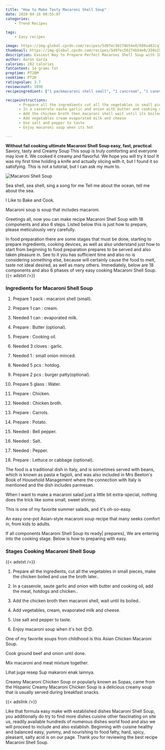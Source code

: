 ```yaml
---
title: "How to Make Tasty Macaroni Shell Soup"
date: 2020-04-16 00:55:07
categories:
    - Trend Recipes
    
tags:
    - Easy recipes

image: https://img-global.cpcdn.com/recipes/5d97ec50274b54e0/680x482cq70/macaroni-shell-soup-recipe-main-photo.jpg
thumbnail: https://img-global.cpcdn.com/recipes/5d97ec50274b54e0/350x250cq70/macaroni-shell-soup-recipe-main-photo.jpg
description: Easiest Way to Prepare Perfect Macaroni Shell Soup with 18 ingredients and 6 stages of easy cooking.
author: Aaron Garza
calories: 282 calories
fatContent: 14 grams fat
preptime: PT28M
cooktime: PT2H
ratingvalue: 3.7
reviewcount: 1896
recipeingredient: ["1 packmacaroni shell small", "1 cancream", "1 canevaporated milk", "Butter optional", "Cooking oil", "3 clovesgarlic", "1small onion minced", "5 pcshotdog", "2 pcsburger pattyoptional", "5 glassWater", "Chicken", "Chicken broth", "Carrots", "Potato", "Bell pepper", "Salt", "Pepper", "Lettuce or cabbage optional"]

recipeinstructions: 
      - Prepare all the ingredients cut all the vegetables in small pieces make the chicken boiled and use the broth later 
      - In a casserole saute garlic and onion with butter and cooking oil add the meat hotdogs and chicken 
      - Add the chicken broth then macaroni shell wait until its boiled 
      - Add vegetables cream evaporated milk and cheese 
      - Use salt and pepper to taste 
      - Enjoy macaroni soup when its hot 

---
```




**Without fail cooking ultimate Macaroni Shell Soup easy, fast, practical**. Savory, tasty and Creamy Soup This soup is truly comforting and everyone may love it. We cooked it creamy and flavorful. We hope you will try it too! It was my first time holding a knife and actually slicing with it, but I found it so satisfying. This is not a tutorial, but I can ask my mum to.


![Macaroni Shell Soup](https://img-global.cpcdn.com/recipes/5d97ec50274b54e0/680x482cq70/macaroni-shell-soup-recipe-main-photo.jpg "Macaroni Shell Soup")



Sea shell, sea shell, sing a song for me Tell me about the ocean, tell me about the sea.

I Like to Bake and Cook.

Macaroni soup is soup that includes macaroni.


Greetings all, now you can make recipe Macaroni Shell Soup with 18 components and also 6 steps. Listed below this is just how to prepare, please meticulously very carefully.

In food preparation there are some stages that must be done, starting to prepare ingredients, cooking devices, as well as also understand just how to start from beginning to food preparation prepares to be served and also taken pleasure in. See to it you has sufficient time and also no is considering something else, because will certainly cause the food to melt, taste not ideal desired, as well as many others. Immediately, below are 18 components and also 6 phases of very easy cooking Macaroni Shell Soup.
{{< adstxt />}}

### Ingredients for Macaroni Shell Soup


1. Prepare 1 pack : macaroni shell (small).

1. Prepare 1 can : cream.

1. Needed 1 can : evaporated milk.

1. Prepare  : Butter (optional).

1. Prepare  : Cooking oil.

1. Needed 3 cloves : garlic.

1. Needed 1 : small onion minced.

1. Needed 5 pcs : hotdog.

1. Prepare 2 pcs : burger patty(optional).

1. Prepare 5 glass : Water.

1. Prepare  : Chicken.

1. Needed  : Chicken broth.

1. Prepare  : Carrots.

1. Prepare  : Potato.

1. Needed  : Bell pepper.

1. Needed  : Salt.

1. Needed  : Pepper.

1. Prepare  : Lettuce or cabbage (optional).


The food is a traditional dish in Italy, and is sometimes served with beans, which is known as pasta e fagioli, and was also included in Mrs Beeton&#39;s Book of Household Management where the connection with Italy is mentioned and the dish includes parmesan.

When I want to make a macaroni salad just a little bit extra-special, nothing does the trick like some small, sweet shrimp.

This is one of my favorite summer salads, and it&#39;s oh-so-easy.

An easy one-pot Asian-style macaroni soup recipe that many seeks comfort in, from kids to adults.


If all components Macaroni Shell Soup its ready| prepares}, We are entering into the cooking stage. Below is how to preparing with easy.

### Stages Cooking Macaroni Shell Soup

{{< adstxt />}}


1. Prepare all the ingredients, cut all the vegetables in small pieces, make the chicken boiled and use the broth later..



1. In a casserole, saute garlic and onion with butter and cooking oil, add the meat, hotdogs and chicken..



1. Add the chicken broth then macaroni shell, wait until its boiled..



1. Add vegetables, cream, evaporated milk and cheese.



1. Use salt and pepper to taste.



1. Enjoy macaroni soup when it&#39;s hot 😍😊.




One of my favorite soups from childhood is this Asian Chicken Macaroni Soup.

Cook ground beef and onion until done.

Mix macaroni and meat mixture together.

Lihat juga resep Sup makaroni enak lainnya.

Creamy Macaroni Chicken Soup or popularly known as Sopas, came from the Hispanic Creamy Macaroni Chicken Soup is a delicious creamy soup that is usually served during breakfast snacks.


{{< adslink />}}

Like that formula easy make with established dishes Macaroni Shell Soup, you additionally do try to find more dishes cuisine other fascinating on site us, readily available hundreds of numerous dishes world food and also we will proceed to include and also establish. Beginning with cuisine healthy and balanced easy, yummy, and nourishing to food fatty, hard, spicy, pleasant, salty acid is on our page. Thank you for reviewing the best recipe Macaroni Shell Soup.
